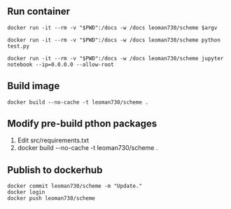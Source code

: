 ## Run container
```
docker run -it --rm -v "$PWD":/docs -w /docs leoman730/scheme $argv

docker run -it --rm -v "$PWD":/docs -w /docs leoman730/scheme python test.py

docker run -it --rm -v "$PWD":/docs -w /docs leoman730/scheme jupyter notebook --ip=0.0.0.0 --allow-root

```


## Build image
```
docker build --no-cache -t leoman730/scheme .
```

## Modify pre-build pthon packages
1. Edit src/requirements.txt
2. docker build --no-cache -t leoman730/scheme .

## Publish to dockerhub
```
docker commit leoman730/scheme -m "Update."
docker login
docker push leoman730/scheme
```


